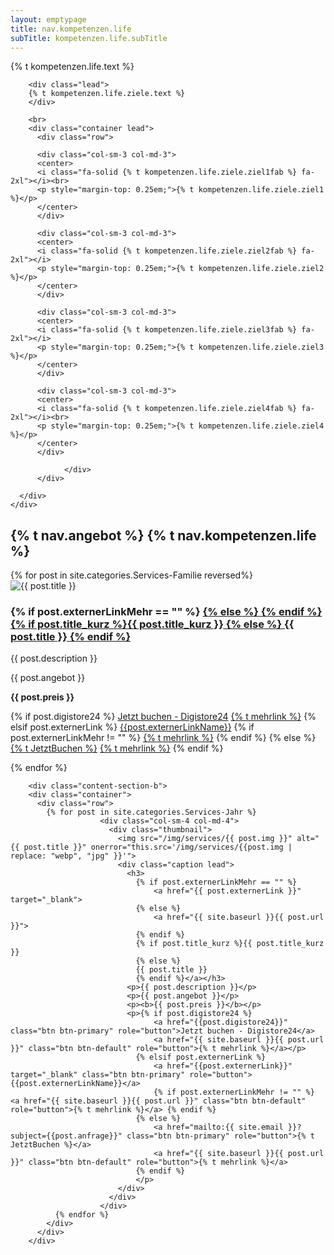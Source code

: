 ```yaml
---
layout: emptypage
title: nav.kompetenzen.life
subTitle: kompetenzen.life.subTitle
---
```


<div class="content-section-a">
  <div class="container">
    <div class="row">
      <div class="col-lg-12">
        <div class="lead">
        {% t kompetenzen.life.text %}
        </div>

        <div class="lead">
        {% t kompetenzen.life.ziele.text %}
        </div>

        <br>
        <div class="container lead">
          <div class="row">

          <div class="col-sm-3 col-md-3">
          <center>
          <i class="fa-solid {% t kompetenzen.life.ziele.ziel1fab %} fa-2xl"></i><br>
          <p style="margin-top: 0.25em;">{% t kompetenzen.life.ziele.ziel1 %}</p>
          </center>
          </div>

          <div class="col-sm-3 col-md-3">
          <center>
          <i class="fa-solid {% t kompetenzen.life.ziele.ziel2fab %} fa-2xl"></i>
          <p style="margin-top: 0.25em;">{% t kompetenzen.life.ziele.ziel2 %}</p>
          </center>
          </div>

          <div class="col-sm-3 col-md-3">
          <center>
          <i class="fa-solid {% t kompetenzen.life.ziele.ziel3fab %} fa-2xl"></i>
          <p style="margin-top: 0.25em;">{% t kompetenzen.life.ziele.ziel3 %}</p>
          </center>
          </div>

          <div class="col-sm-3 col-md-3">
          <center>
          <i class="fa-solid {% t kompetenzen.life.ziele.ziel4fab %} fa-2xl"></i><br>
          <p style="margin-top: 0.25em;">{% t kompetenzen.life.ziele.ziel4 %}</p>
          </center>
          </div>          

                </div>
          </div>

      </div>
    </div>
  </div>
</div>


<section id="angebote">
  	<div class="banner">
  		<div class="container">
  			<div class="row">
  				<div class="col-lg-12">
  					<h2>{% t nav.angebot %} {% t nav.kompetenzen.life %}</h2>
  				</div>
  			</div>
  		</div>
  	</div>
</section>

<section id="services_einzel">
  <div class="content-section-a">
      <div class="container">
        <div class="row">
          {% for post in site.categories.Services-Familie reversed%}
                      <div class="col-sm-4 col-md-4">
                        <div class="thumbnail">
                          <img src="/img/services/{{ post.img }}" alt="{{ post.title }}" onerror="this.src='/img/services/{{post.img | replace: "webp", "jpg" }}'">
                          <div class="caption lead">
                          <h3>
                            {% if post.externerLinkMehr == "" %}
                                <a href="{{ post.externerLink }}" target="_blank">
                            {% else %}
                                <a href="{{ site.baseurl }}{{ post.url }}">
                            {% endif %}
                            {% if post.title_kurz %}{{ post.title_kurz }}
                            {% else %}
                            {{ post.title }}
                            {% endif %}</a></h3>
                            <p>{{ post.description }}</p>
                            <p>{{ post.angebot }}</p>
                            <p><b>{{ post.preis }}</b></p>
                            <p>{% if post.digistore24 %}
                                  <a href="{{post.digistore24}}" class="btn btn-primary" role="button">Jetzt buchen - Digistore24</a>
                                  <a href="{{ site.baseurl }}{{ post.url }}" class="btn btn-default" role="button">{% t mehrlink %}</a>
                              {% elsif post.externerLink %}
                                  <a href="{{post.externerLink}}" target="_blank" class="btn btn-primary" role="button">{{post.externerLinkName}}</a>
                                  {% if post.externerLinkMehr != "" %} <a href="{{ site.baseurl }}{{ post.url }}" class="btn btn-default" role="button">{% t mehrlink %}</a> {% endif %}
                              {% else %}
                                  <a href="mailto:{{ site.email }}?subject={{post.anfrage}}" class="btn btn-primary" role="button">{% t JetztBuchen %}</a>
                                  <a href="{{ site.baseurl }}{{ post.url }}" class="btn btn-default" role="button">{% t mehrlink %}</a>
                              {% endif %}
                              </p>
                          </div>
                        </div>
                      </div>
            {% endfor %}
          </div>
        </div>
        </div>

        <div class="content-section-b">
        <div class="container">
          <div class="row">
            {% for post in site.categories.Services-Jahr %}
                        <div class="col-sm-4 col-md-4">
                          <div class="thumbnail">
                            <img src="/img/services/{{ post.img }}" alt="{{ post.title }}" onerror="this.src='/img/services/{{post.img | replace: "webp", "jpg" }}'">
                            <div class="caption lead">
                              <h3>
                                {% if post.externerLinkMehr == "" %}
                                    <a href="{{ post.externerLink }}" target="_blank">
                                {% else %}
                                    <a href="{{ site.baseurl }}{{ post.url }}">
                                {% endif %}
                                {% if post.title_kurz %}{{ post.title_kurz }}
                                {% else %}
                                {{ post.title }}
                                {% endif %}</a></h3>
                              <p>{{ post.description }}</p>
                              <p>{{ post.angebot }}</p>
                              <p><b>{{ post.preis }}</b></p>
                              <p>{% if post.digistore24 %}
                                    <a href="{{post.digistore24}}" class="btn btn-primary" role="button">Jetzt buchen - Digistore24</a>
                                    <a href="{{ site.baseurl }}{{ post.url }}" class="btn btn-default" role="button">{% t mehrlink %}</a></p>
                                {% elsif post.externerLink %}
                                    <a href="{{post.externerLink}}" target="_blank" class="btn btn-primary" role="button">{{post.externerLinkName}}</a>
                                    {% if post.externerLinkMehr != "" %} <a href="{{ site.baseurl }}{{ post.url }}" class="btn btn-default" role="button">{% t mehrlink %}</a> {% endif %}
                                {% else %}
                                    <a href="mailto:{{ site.email }}?subject={{post.anfrage}}" class="btn btn-primary" role="button">{% t JetztBuchen %}</a>
                                    <a href="{{ site.baseurl }}{{ post.url }}" class="btn btn-default" role="button">{% t mehrlink %}</a>
                                {% endif %}
                                </p>
                            </div>
                          </div>
                        </div>
              {% endfor %}
            </div>
          </div>
        </div>
</section>
